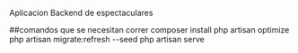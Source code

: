 Aplicacion Backend de espectaculares

##comandos que se necesitan correr
composer install
php artisan optimize 
php artisan migrate:refresh --seed 
php artisan serve
